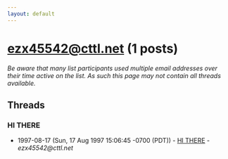 ```yaml
---
layout: default
---
```


# ezx45542@cttl.net (1 posts)

_Be aware that many list participants used multiple email addresses over their time active on the list. As such this page may not contain all threads available._

## Threads

### HI THERE
+ 1997-08-17 (Sun, 17 Aug 1997 15:06:45 -0700 (PDT)) - [HI THERE](/archive/1997/08/527f73ba7ced29c2d971c29dcfbb3748aac44bc707f374231b2a10fb72dd0431) - _ezx45542@cttl.net_

